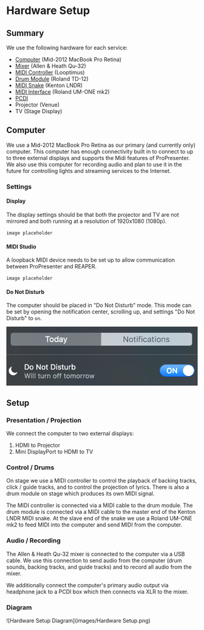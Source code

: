 # Hardware Setup

## Summary

We use the following hardware for each service:

* [Computer](http://www.apple.com/macbook-pro/) (Mid-2012 MacBook Pro Retina)
* [Mixer](http://www.allen-heath.com/ahproducts/qu-32/) (Allen & Heath Qu-32)
* [MIDI Controller](http://loopcommunity.com/looptimus) (Looptimus)
* [Drum Module](http://www.roland.com/products/td-12/) (Roland TD-12)
* [MIDI Snake](http://www.kentonuk.com/products/items/utilities/lndr.shtml) (Kenton LNDR)
* [MIDI Interface](http://www.rolandus.com/products/um-one_mk2/) (Roland UM-ONE mk2)
* [PCDI](http://whirlwindusa.com/catalog/black-boxes-effects-and-dis/direct-boxes/pcdi)
* Projector (Venue)
* TV (Stage Display)

## Computer

We use a Mid-2012 MacBook Pro Retina as our primary (and currently only) computer. This computer has enough connectivity built in to connect to up to three external displays and supports the Midi features of ProPresenter. We also use this computer for recording audio and plan to use it in the future for controlling lights and streaming services to the Internet.

### Settings

#### Display

The display settings should be that both the projector and TV are not mirrored and both running at a resolution of 1920x1080 (1080p).

```
image placeholder
```

#### MIDI Studio

A loopback MIDI device needs to be set up to allow communication between ProPresenter and REAPER.

```
image placeholder
```

#### Do Not Disturb

The computer should be placed in "Do Not Disturb" mode. This mode can be set by opening the notification center, scrolling up, and settings "Do Not Disturb" to `on`.

![Do Not Disturb](images/dnd.png)

## Setup

### Presentation / Projection

We connect the computer to two external displays:

1. HDMI to Projector
1. Mini DisplayPort to HDMI to TV

### Control / Drums

On stage we use a MIDI controller to control the playback of backing tracks, click / guide tracks, and to control the projection of lyrics. There is also a drum module on stage which produces its own MIDI signal.

The MIDI controller is connected via a MIDI cable to the drum module. The drum module is connected via a MIDI cable to the master end of the Kenton LNDR MIDI snake. At the slave end of the snake we use a Roland UM-ONE mk2 to feed MIDI into the computer and send MIDI from the computer.

### Audio / Recording

The Allen & Heath Qu-32 mixer is connected to the computer via a USB cable. We use this connection to send audio from the computer (drum sounds, backing tracks, and guide tracks) and to record all audio from the mixer.

We additionally connect the computer's primary audio output via headphone jack to a PCDI box which then connects via XLR to the mixer.

### Diagram

![Hardware Setup Diagram](images/Hardware Setup.png)
